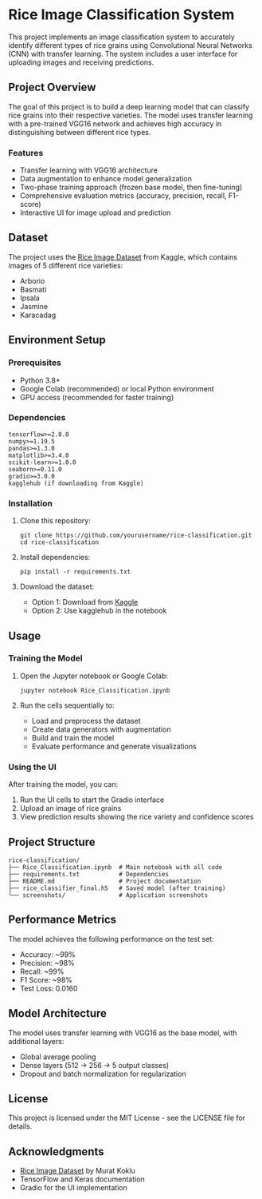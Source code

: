 # Rice Image Classification System

This project implements an image classification system to accurately identify different types of rice grains using Convolutional Neural Networks (CNN) with transfer learning. The system includes a user interface for uploading images and receiving predictions.

## Project Overview

The goal of this project is to build a deep learning model that can classify rice grains into their respective varieties. The model uses transfer learning with a pre-trained VGG16 network and achieves high accuracy in distinguishing between different rice types.

### Features

- Transfer learning with VGG16 architecture
- Data augmentation to enhance model generalization
- Two-phase training approach (frozen base model, then fine-tuning)
- Comprehensive evaluation metrics (accuracy, precision, recall, F1-score)
- Interactive UI for image upload and prediction

## Dataset

The project uses the [Rice Image Dataset](https://www.kaggle.com/datasets/muratkokludataset/rice-image-dataset) from Kaggle, which contains images of 5 different rice varieties:
- Arborio
- Basmati
- Ipsala
- Jasmine
- Karacadag

## Environment Setup

### Prerequisites

- Python 3.8+
- Google Colab (recommended) or local Python environment
- GPU access (recommended for faster training)

### Dependencies

```
tensorflow>=2.8.0
numpy>=1.19.5
pandas>=1.3.0
matplotlib>=3.4.0
scikit-learn>=1.0.0
seaborn>=0.11.0
gradio>=3.0.0
kagglehub (if downloading from Kaggle)
```

### Installation

1. Clone this repository:
   ```
   git clone https://github.com/yourusername/rice-classification.git
   cd rice-classification
   ```

2. Install dependencies:
   ```
   pip install -r requirements.txt
   ```

3. Download the dataset:
   - Option 1: Download from [Kaggle](https://www.kaggle.com/datasets/muratkokludataset/rice-image-dataset)
   - Option 2: Use kagglehub in the notebook

## Usage

### Training the Model

1. Open the Jupyter notebook or Google Colab:
   ```
   jupyter notebook Rice_Classification.ipynb
   ```

2. Run the cells sequentially to:
   - Load and preprocess the dataset
   - Create data generators with augmentation
   - Build and train the model
   - Evaluate performance and generate visualizations

### Using the UI

After training the model, you can:

1. Run the UI cells to start the Gradio interface
2. Upload an image of rice grains
3. View prediction results showing the rice variety and confidence scores

## Project Structure

```
rice-classification/
├── Rice_Classification.ipynb  # Main notebook with all code
├── requirements.txt           # Dependencies
├── README.md                  # Project documentation
├── rice_classifier_final.h5   # Saved model (after training)
└── screenshots/               # Application screenshots
```

## Performance Metrics

The model achieves the following performance on the test set:
- Accuracy: ~99%
- Precision: ~98%
- Recall: ~99%
- F1 Score: ~98%
- Test Loss: 0.0160

## Model Architecture

The model uses transfer learning with VGG16 as the base model, with additional layers:
- Global average pooling
- Dense layers (512 → 256 → 5 output classes)
- Dropout and batch normalization for regularization

## License

This project is licensed under the MIT License - see the LICENSE file for details.

## Acknowledgments

- [Rice Image Dataset](https://www.kaggle.com/datasets/muratkokludataset/rice-image-dataset) by Murat Koklu
- TensorFlow and Keras documentation
- Gradio for the UI implementation
